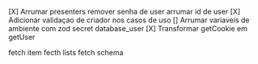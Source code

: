 [X] Arrumar presenters
    remover senha de user
    arrumar id de user
[X] Adicionar validaçao de criador nos casos de uso
[] Arrumar variaveis de ambiente com zod
    secret
    database_user
[X] Transformar getCookie em getUser

fetch item
fecth lists
fetch schema
